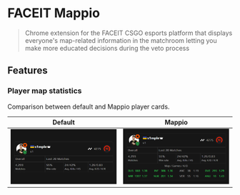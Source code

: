 # FACEIT Mappio

> Chrome extension for the FACEIT CSGO esports platform that displays everyone's map-related information in the matchroom letting you make more educated decisions during the veto process

## Features

### Player map statistics

Comparison between default and Mappio player cards.

| Default                                                        | Mappio                                                       |
| -------------------------------------------------------------- | ------------------------------------------------------------ |
| ![Player card w/o mappio](/screenshots/playerCards/Before.png) | ![Player card /w mappio](/screenshots/playerCards/After.png) |
